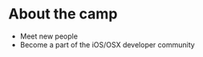 
About the camp
==============


* Meet new people
* Become a part of the iOS/OSX developer community
